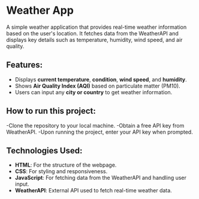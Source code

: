 # Weather App

A simple weather application that provides real-time weather information based on the user's location. It fetches data from the WeatherAPI and displays key details such as temperature, humidity, wind speed, and air quality.

## Features:
- Displays **current temperature**, **condition**, **wind speed**, and **humidity**.
- Shows **Air Quality Index (AQI)** based on particulate matter (PM10).
- Users can input any **city or country** to get weather information.

## How to run this project:
-Clone the repository to your local machine.
-Obtain a free API key from WeatherAPI.
-Upon running the project, enter your API key when prompted.

## Technologies Used:
- **HTML**: For the structure of the webpage.
- **CSS**: For styling and responsiveness.
- **JavaScript**: For fetching data from the WeatherAPI and handling user input.
- **WeatherAPI**: External API used to fetch real-time weather data.

